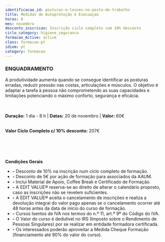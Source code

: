 ```yaml
---
identificacao_id: posturas-e-lesoes-no-posto-de-trabalho
title: Medidas de Autoproteção e Evacuaçao
horas: 8
mes: novembro
desconto_inscricao: Inscrição ciclo completo com 10% desconto
ciclo_category: higiene_seguranca
formacao_Active: active
class: formacao-pt
idiom: pt
category: formacao
---
```


### **ENQUADRAMENTO**
A produtividade aumenta quando se consegue identificar as posturas erradas, reduzir pressão nas costas, articulações e músculos. O objetivo é adaptar a tarefa à pessoa não comprometendo as suas capacidades e limitações potenciando o máximo conforto, segurança e eficácia.<br><br><br>

**Duração:** 1 dia - 8 h  \|  **Datas:** 20 de novembro  \|  **Valor:** 60€<br><br>

**Valor Ciclo Completo c/ 10% desconto:** 207€<br><br><br><br><br>

**Condições Gerais**
* **\-** Desconto de 10% na inscrição num ciclo completo de formação.
* **\-** Desconto de 5€ por ação de formação para associados da AAUM.
* **\-** Inclui Material de Apoio, Coffee Break e Certificado de Formação.
* **\-** A EDIT VALUE® reserva-se ao direito de alterar o calendário proposto, caso as inscrições não se revelem suficientes.
* **\-** A EDIT VALUE® aceita o cancelamento de inscrições e realiza a devolução integral do valor pago apenas se o cancelamento ocorrer até 48 horas antes da data de início do curso de formação.
* **\-** Cursos Isentos de IVA nos termos do n.º 11, art.º 9º do Código do IVA.
* **\-** O Valor do curso é dedutível no IRS (Imposto sobre o Rendimento de Pessoas Singulares) por se realizar em entidade formadora certificada.
* **\-** Os interessados poderão aproveitar a Medida Cheque Formação (financiamento até 90% do valor do curso).
